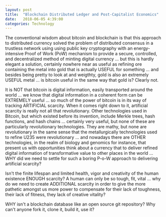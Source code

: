 ```yaml
---
layout: post
title:  "Blockchain Distributed Ledger and Post-Capitalist Economics"
date:   2018-06-05 4:39:00
categories: Technology
---
```


The conventional wisdom about bitcoin and blockchain is that this approach to distributed currency solved the problem of distributed consensus in a trustless network using using public key cryptography with an energy-intensive Proof of Work (PoW) mechanism to provide a secure, controlled, and decentralized method of minting digital currency ... but this is hardly elegant a solution, certainly nowhere near as useful as refining ore containing the metal into gold that is actually USEFUL for something ... and besides being pretty to look at and weigthty, gold is also an extremely USEFUL metal ... is bitcoin useful in the same way that gold is?  Clearly not.  

It is NOT that bitcoin is digital information, easily transported around the world ... we know that digital information in a coherent form can be EXTREMELY useful ... so much of the power of bitcoin is in its way of tracking ARTIFICIAL scarcity.  When it comes right down to it, artificial scarcity is really not all that revolutionary.  Other technologies used in Bitcoin, but which existed before its invention, include Merkle trees, hash functions, and hash chains ... certainly very useful, but none of these are particularly revolutionary technologies.  They are mathy, but none are revolutionary in the same sense that the metallurgically technologies used to refine U235 were revolutionary ... and nowadays there are OTHER technologies, in the realm of biology and genomics for instance, that present us with opportunities think about a currency that to deliver refined digital information of transformative value to other places in the world ... WHY did we need to settle for such a boring P-o-W approach to delivering artificial scarcity?  

Isn't the finite lifespan and limited health, vigor and creativity of the human existence ENOUGH scarcity?  A human can only be so tough, fit, vital ... why do we need to create ADDITIONAL scarcity in order to give the more pathetic amongst us more power to compensate for their lack of toughness, their lack of fitness, they lack of creative vitality?

WHY isn't a blockchain database like an open source git repository?  Why can't anyone fork it, clone it, build it, use it?  
